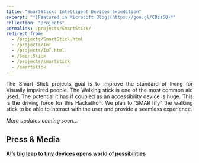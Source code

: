 ```yaml
---
title: "SmartStick: Intelligent Devices Expedition"
excerpt: "*[Featured in Microsoft Blog](https://goo.gl/CBzs5Q)*"
collection: "projects"
permalink: /projects/SmartStick/
redirect_from:
  - /projects/SmartStick.html
  - /projects/IoT
  - /projects/IoT.html
  - /SmartStick
  - /projects/smartstick
  - /smartstick
---
```


<p align="justify">The Smart Stick projects goal is to improve the standard of living for Visually Impaired people. The Walking stick is one of the most common aid used. The potential it has if coupled as an accessibility device is huge. This is the driving force for this Hackathon. We plan to ‘SMARTify” the walking stick to be able to interact with the user and provide a seamless experience.</p>

*More updates coming soon...*

Press & Media
----

[**AI’s big leap to tiny devices opens world of possibilities**](https://goo.gl/CBzs5Q)